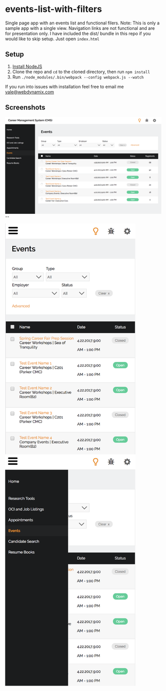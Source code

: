 # events-list-with-filters

Single page app with an events list and functional filers. Note: This is only a sample app with a single view. Navigation links are not functional and are for presentation only.
I have included the dist/ bundle in this repo if you would like to skip setup. Just open `index.html`


## Setup
1. [Install NodeJS](https://nodejs.org/en/)
3. Clone the repo and `cd` to the cloned directory, then run `npm install`
4. Run `./node_modules/.bin/webpack --config webpack.js --watch`

If you run into issues with installation feel free to email me vale@webdynamix.com

## Screenshots
<img src="/assets/screenshots/1.png" align="left" />

--

<img src="/assets/screenshots/2.png" width="420" align="left" />
<img src="/assets/screenshots/3.png" width="420" align="left" />
